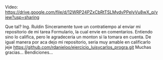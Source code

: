 Video:
https://drive.google.com/file/d/12WRP24PZxCbRtTSLMydvPPeIyVu8wX_q/view?usp=sharing

Que tal? Ing. Ruldin
Sinceramente tuve un contratiempo al enviar mi repositorio de mi tarea Formulario, la cual envie en comentarios. Entiendo sino lo califica, pero le agradeceria un monton si la tomara en cuenta. 
De igual manera por aca dejo mi repositorio, seria muy amable en calificarlo jeje 
https://github.com/rdanieloo/ejercicio_luisycarlos_progra.git 
Muchas gracias...
Bendiciones...
